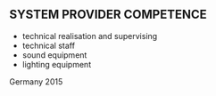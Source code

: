 ## SYSTEM PROVIDER COMPETENCE

+ technical realisation and supervising
+ technical staff
+ sound equipment
+ lighting equipment

Germany 2015